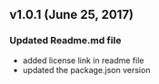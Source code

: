 ## v1.0.1 (June 25, 2017)

### Updated Readme.md file
- added license link in readme file
- updated the package.json version